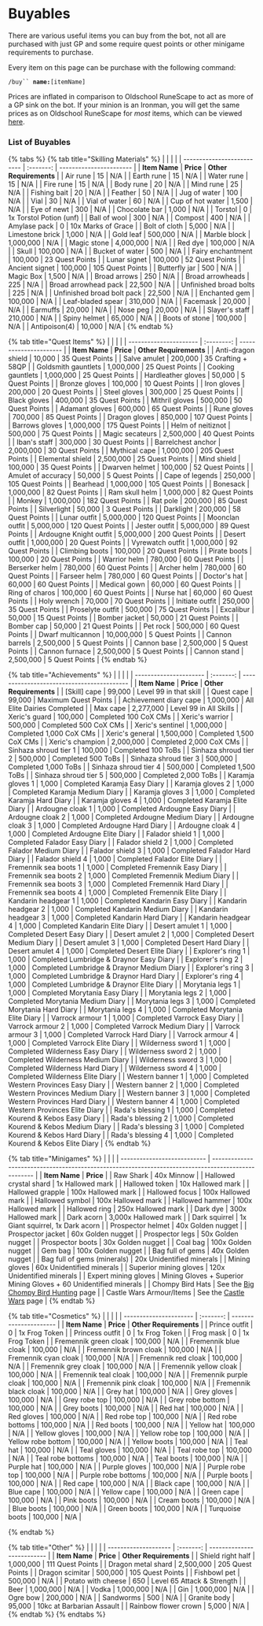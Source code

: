 # Buyables

There are various useful items you can buy from the bot, not all are purchased with just GP and some require quest points or other minigame requirements to purchase.

Every item on this page can be purchase with the following command:&#x20;

`/buy`` `**`name:`**`[itemName]`

Prices are inflated in comparison to Oldschool RuneScape to act as more of a GP sink on the bot. If your minion is an Ironman, you will get the same prices as on Oldschool RuneScape for _most_ items, which can be viewed [here](../getting-started/ironman-mode.md#ironman-prices).

### List of Buyables

{% tabs %}
{% tab title="Skilling Materials" %}
|                            |           |                         |
| -------------------------- | :-------: | ----------------------- |
| **Item Name**              | **Price** | **Other Requirements**  |
| Air rune                   |     15    | N/A                     |
| Earth rune                 |     15    | N/A                     |
| Water rune                 |     15    | N/A                     |
| Fire rune                  |     15    | N/A                     |
| Body rune                  |     20    | N/A                     |
| Mind rune                  |     25    | N/A                     |
| Fishing bait               |     20    | N/A                     |
| Feather                    |     50    | N/A                     |
| Jug of water               |    100    | N/A                     |
| Vial                       |     30    | N/A                     |
| Vial of water              |     60    | N/A                     |
| Cup of hot water           |   1,500   | N/A                     |
| Eye of newt                |    300    | N/A                     |
| Chocolate bar              |   1,000   | N/A                     |
| Torstol                    |     0     | 1x Torstol Potion (unf) |
| Ball of wool               |    300    | N/A                     |
| Compost                    |    400    | N/A                     |
| Amylase pack               |     0     | 10x Marks of Grace      |
| Bolt of cloth              |   5,000   | N/A                     |
| Limestone brick            |   1,000   | N/A                     |
| Gold leaf                  |  500,000  | N/A                     |
| Marble block               | 1,000,000 | N/A                     |
| Magic stone                | 4,000,000 | N/A                     |
| Red dye                    |  100,000  | N/A                     |
| Skull                      |  100,000  | N/A                     |
| Bucket of water            |    500    | N/A                     |
| Fairy enchantment          |  100,000  | 23 Quest Points         |
| Lunar signet               |  100,000  | 52 Quest Points         |
| Ancient signet             |  100,000  | 105 Quest Points        |
| Butterfly jar              |    500    | N/A                     |
| Magic Box                  |   1,500   | N/A                     |
| Broad arrows               |    250    | N/A                     |
| Broad arrowheads           |    225    | N/A                     |
| Broad arrowhead pack       |   22,500  | N/A                     |
| Unfinished broad bolts     |    225    | N/A                     |
| Unfinished broad bolt pack |   22,500  | N/A                     |
| Enchanted gem              |  100,000  | N/A                     |
| Leaf-bladed spear          |  310,000  | N/A                     |
| Facemask                   |   20,000  | N/A                     |
| Earmuffs                   |   20,000  | N/A                     |
| Nose peg                   |   20,000  | N/A                     |
| Slayer's staff             |  210,000  | N/A                     |
| Spiny helmet               |   65,000  | N/A                     |
| Boots of stone             |  100,000  | N/A                     |
| Antipoison(4)              |   10,000  | N/A                     |
{% endtab %}

{% tab title="Quest Items" %}
|                        |            |                        |
| ---------------------- | :--------: | ---------------------- |
| **Item Name**          |  **Price** | **Other Requirements** |
| Anti-dragon shield     |   10,000   | 35 Quest Points        |
| Salve amulet           |   200,000  | 35 Crafting + 58QP     |
| Goldsmith gauntlets    |  1,000,000 | 25 Quest Points        |
| Cooking gauntlets      |  1,000,000 | 25 Quest Points        |
| Hardleather gloves     |   50,000   | 5 Quest Points         |
| Bronze gloves          |   100,000  | 10 Quest Points        |
| Iron gloves            |   200,000  | 20 Quest Points        |
| Steel gloves           |   300,000  | 25 Quest Points        |
| Black gloves           |   400,000  | 35 Quest Points        |
| Mithril gloves         |   500,000  | 50 Quest Points        |
| Adamant gloves         |   600,000  | 65 Quest Points        |
| Rune gloves            |   700,000  | 85 Quest Points        |
| Dragon gloves          |   850,000  | 107 Quest Points       |
| Barrows gloves         |  1,000,000 | 175 Quest Points       |
| Helm of neitiznot      |   500,000  | 75 Quest Points        |
| Magic secateurs        |  2,500,000 | 40 Quest Points        |
| Iban's staff           |   300,000  | 30 Quest Points        |
| Barrelchest anchor     |  2,000,000 | 30 Quest Points        |
| Mythical cape          |  1,000,000 | 205 Quest Points       |
| Elemental shield       |  2,500,000 | 25 Quest Points        |
| Mind shield            |   100,000  | 35 Quest Points        |
| Dwarven helmet         |   100,000  | 52 Quest Points        |
| Amulet of accuracy     |   50,000   | 5 Quest Points         |
| Cape of legends        |   250,000  | 105 Quest Points       |
| Bearhead               |  1,000,000 | 105 Quest Points       |
| Bonesack               |  1,000,000 | 82 Quest Points        |
| Ram skull helm         |  1,000,000 | 82 Quest Points        |
| Monkey                 |  1,000,000 | 182 Quest Points       |
| Rat pole               |   200,000  | 85 Quest Points        |
| Silverlight            |   50,000   | 3 Quest Points         |
| Darklight              |   200,000  | 58 Quest Points        |
| Lunar outfit           |  5,000,000 | 120 Quest Points       |
| Moonclan outfit        |  5,000,000 | 120 Quest Points       |
| Jester outfit          |  5,000,000 | 89 Quest Points        |
| Ardougne Knight outfit |  5,000,000 | 200 Quest Points       |
| Desert outfit          |  1,000,000 | 20 Quest Points        |
| Vyrewatch outfit       |  1,000,000 | 92 Quest Points        |
| Climbing boots         |   100,000  | 20 Quest Points        |
| Pirate boots           |   100,000  | 20 Quest Points        |
| Warrior helm           |   780,000  | 60 Quest Points        |
| Berserker helm         |   780,000  | 60 Quest Points        |
| Archer helm            |   780,000  | 60 Quest Points        |
| Farseer helm           |   780,000  | 60 Quest Points        |
| Doctor's hat           |   60,000   | 60 Quest Points        |
| Medical gown           |   60,000   | 60 Quest Points        |
| Ring of charos         |   100,000  | 60 Quest Points        |
| Nurse hat              |   60,000   | 60 Quest Points        |
| Holy wrench            |   70,000   | 70 Quest Points        |
| Initiate outfit        |   250,000  | 35 Quest Points        |
| Proselyte outfit       |   500,000  | 75 Quest Points        |
| Excalibur              |   50,000   | 15 Quest Points        |
| Bomber jacket          |   50,000   | 21 Quest Points        |
| Bomber cap             |   50,000   | 21 Quest Points        |
| Pet rock               |   500,000  | 60 Quest Points        |
| Dwarf multicannon      | 10,000,000 | 5 Quest Points         |
| Cannon barrels         |  2,500,000 | 5 Quest Points         |
| Cannon base            |  2,500,000 | 5 Quest Points         |
| Cannon furnace         |  2,500,000 | 5 Quest Points         |
| Cannon stand           |  2,500,000 | 5 Quest Points         |
{% endtab %}

{% tab title="Achievements" %}
|                        |           |                                            |
| ---------------------- | :-------: | ------------------------------------------ |
| **Item Name**          | **Price** | **Other Requirements**                     |
| \[Skill] cape          |   99,000  | Level 99 in that skill                     |
| Quest cape             |   99,000  | Maximum Quest Points                       |
| Achievement diary cape | 1,000,000 | All Elite Dairies Completed                |
| Max cape               | 2,277,000 | Level 99 in All Skills                     |
| Xeric's guard          |  100,000  | Completed 100 CoX CMs                      |
| Xeric's warrior        |  500,000  | Completed 500 CoX CMs                      |
| Xeric's sentinel       | 1,000,000 | Completed 1,000 CoX CMs                    |
| Xeric's general        | 1,500,000 | Completed 1,500 CoX CMs                    |
| Xeric's champion       | 2,000,000 | Completed 2,000 CoX CMs                    |
| Sinhaza shroud tier 1  |  100,000  | Completed 100 ToBs                         |
| Sinhaza shroud tier 2  |  500,000  | Completed 500 ToBs                         |
| Sinhaza shroud tier 3  |  500,000  | Completed 1,000 ToBs                       |
| Sinhaza shroud tier 4  |  500,000  | Completed 1,500 ToBs                       |
| Sinhaza shroud tier 5  |  500,000  | Completed 2,000 ToBs                       |
| Karamja gloves 1       |   1,000   | Completed Karamja Easy Diary               |
| Karamja gloves 2       |   1,000   | Completed Karamja Medium Diary             |
| Karamja gloves 3       |   1,000   | Completed Karamja Hard Diary               |
| Karamja gloves 4       |   1,000   | Completed Karamja Elite Diary              |
| Ardougne cloak 1       |   1,000   | Completed Ardougne Easy Diary              |
| Ardougne cloak 2       |   1,000   | Completed Ardougne Medium Diary            |
| Ardougne cloak 3       |   1,000   | Completed Ardougne Hard Diary              |
| Ardougne cloak 4       |   1,000   | Completed Ardougne Elite Diary             |
| Falador shield 1       |   1,000   | Completed Falador Easy Diary               |
| Falador shield 2       |   1,000   | Completed Falador Medium Diary             |
| Falador shield 3       |   1,000   | Completed Falador Hard Diary               |
| Falador shield 4       |   1,000   | Completed Falador Elite Diary              |
| Fremennik sea boots 1  |   1,000   | Completed Fremennik Easy Diary             |
| Fremennik sea boots 2  |   1,000   | Completed Fremennik Medium Diary           |
| Fremennik sea boots 3  |   1,000   | Completed Fremennik Hard Diary             |
| Fremennik sea boots 4  |   1,000   | Completed Fremennik Elite Diary            |
| Kandarin headgear 1    |   1,000   | Completed Kandarin Easy Diary              |
| Kandarin headgear 2    |   1,000   | Completed Kandarin Medium Diary            |
| Kandarin headgear 3    |   1,000   | Completed Kandarin Hard Diary              |
| Kandarin headgear 4    |   1,000   | Completed Kandarin Elite Diary             |
| Desert amulet 1        |   1,000   | Completed Desert Easy Diary                |
| Desert amulet 2        |   1,000   | Completed Desert Medium Diary              |
| Desert amulet 3        |   1,000   | Completed Desert Hard Diary                |
| Desert amulet 4        |   1,000   | Completed Desert Elite Diary               |
| Explorer's ring 1      |   1,000   | Completed Lumbridge & Draynor Easy Diary   |
| Explorer's ring 2      |   1,000   | Completed Lumbridge & Draynor Medium Diary |
| Explorer's ring 3      |   1,000   | Completed Lumbridge & Draynor Hard Diary   |
| Explorer's ring 4      |   1,000   | Completed Lumbridge & Draynor Elite Diary  |
| Morytania legs 1       |   1,000   | Completed Morytania Easy Diary             |
| Morytania legs 2       |   1,000   | Completed Morytania Medium Diary           |
| Morytania legs 3       |   1,000   | Completed Morytania Hard Diary             |
| Morytania legs 4       |   1,000   | Completed Morytania Elite Diary            |
| Varrock armour 1       |   1,000   | Completed Varrock Easy Diary               |
| Varrock armour 2       |   1,000   | Completed Varrock Medium Diary             |
| Varrock armour 3       |   1,000   | Completed Varrock Hard Diary               |
| Varrock armour 4       |   1,000   | Completed Varrock Elite Diary              |
| Wilderness sword 1     |   1,000   | Completed Wilderness Easy Diary            |
| Wilderness sword 2     |   1,000   | Completed Wilderness Medium Diary          |
| Wilderness sword 3     |   1,000   | Completed Wilderness Hard Diary            |
| Wilderness sword 4     |   1,000   | Completed Wilderness Elite Diary           |
| Western banner 1       |   1,000   | Completed Western Provinces Easy Diary     |
| Western banner 2       |   1,000   | Completed Western Provinces Medium Diary   |
| Western banner 3       |   1,000   | Completed Western Provinces Hard Diary     |
| Western banner 4       |   1,000   | Completed Western Provinces Elite Diary    |
| Rada's blessing 1      |   1,000   | Completed Kourend & Kebos Easy Diary       |
| Rada's blessing 2      |   1,000   | Completed Kourend & Kebos Medium Diary     |
| Rada's blessing 3      |   1,000   | Completed Kourend & Kebos Hard Diary       |
| Rada's blessing 4      |   1,000   | Completed Kourend & Kebos Elite Diary      |
{% endtab %}

{% tab title="Minigames" %}
|                             |                                                                                                     |
| --------------------------- | --------------------------------------------------------------------------------------------------- |
| **Item Name**               | **Price**                                                                                           |
| Raw Shark                   | 40x Minnow                                                                                          |
| Hallowed crystal shard      | 1x Hallowed mark                                                                                    |
| Hallowed token              | 10x Hallowed mark                                                                                   |
| Hallowed grapple            | 100x Hallowed mark                                                                                  |
| Hallowed focus              | 100x Hallowed mark                                                                                  |
| Hallowed symbol             | 100x Hallowed mark                                                                                  |
| Hallowed hammer             | 100x Hallowed mark                                                                                  |
| Hallowed ring               | 250x Hallowed mark                                                                                  |
| Dark dye                    | 300x Hallowed mark                                                                                  |
| Dark acorn                  | 3,000x Hallowed mark                                                                                |
| Dark squirrel               | 1x Giant squirrel, 1x Dark acorn                                                                    |
| Prospector helmet           | 40x Golden nugget                                                                                   |
| Prospector jacket           | 60x Golden nugget                                                                                   |
| Prospector legs             | 50x Golden nugget                                                                                   |
| Prospector boots            | 30x Golden nugget                                                                                   |
| Coal bag                    | 100x Golden nugget                                                                                  |
| Gem bag                     | 100x Golden nugget                                                                                  |
| Bag full of gems            | 40x Golden nugget                                                                                   |
| Bag full of gems (minerals) | 20x Unidentified minerals                                                                           |
| Mining gloves               | 60x Unidentified minerals                                                                           |
| Superior mining gloves      | 120x Unidentified minerals                                                                          |
| Expert mining gloves        | Mining Gloves + Superior Mining Gloves + 60 Unidentified minerals                                   |
| Chompy Bird Hats            | See the [Big Chompy Bird Hunting](https://wiki.oldschool.gg/minigames/big-chompy-bird-hunting) page |
| Castle Wars Armour/Items    | See the [Castle Wars](https://wiki.oldschool.gg/minigames/castle-wars) page                         |
{% endtab %}

{% tab title="Cosmetics" %}
|                        |           |                        |
| ---------------------- | :-------: | ---------------------- |
| **Item Name**          | **Price** | **Other Requirements** |
| Prince outfit          |     0     | 1x Frog Token          |
| Princess outfit        |     0     | 1x Frog Token          |
| Frog mask              |     0     | 1x Frog Token          |
| Fremennik green cloak  |  100,000  | N/A                    |
| Fremennik blue cloak   |  100,000  | N/A                    |
| Fremennik brown cloak  |  100,000  | N/A                    |
| Fremennik cyan cloak   |  100,000  | N/A                    |
| Fremennik red cloak    |  100,000  | N/A                    |
| Fremennik grey cloak   |  100,000  | N/A                    |
| Fremennik yellow cloak |  100,000  | N/A                    |
| Fremennik teal cloak   |  100,000  | N/A                    |
| Fremennik purple cloak |  100,000  | N/A                    |
| Fremennik pink cloak   |  100,000  | N/A                    |
| Fremennik black cloak  |  100,000  | N/A                    |
| Grey hat               |  100,000  | N/A                    |
| Grey gloves            |  100,000  | N/A                    |
| Grey robe top          |  100,000  | N/A                    |
| Grey robe bottom       |  100,000  | N/A                    |
| Grey boots             |  100,000  | N/A                    |
| Red hat                |  100,000  | N/A                    |
| Red gloves             |  100,000  | N/A                    |
| Red robe top           |  100,000  | N/A                    |
| Red robe bottoms       |  100,000  | N/A                    |
| Red boots              |  100,000  | N/A                    |
| Yellow hat             |  100,000  | N/A                    |
| Yellow gloves          |  100,000  | N/A                    |
| Yellow robe top        |  100,000  | N/A                    |
| Yellow robe bottom     |  100,000  | N/A                    |
| Yellow boots           |  100,000  | N/A                    |
| Teal hat               |  100,000  | N/A                    |
| Teal gloves            |  100,000  | N/A                    |
| Teal robe top          |  100,000  | N/A                    |
| Teal robe bottoms      |  100,000  | N/A                    |
| Teal boots             |  100,000  | N/A                    |
| Purple hat             |  100,000  | N/A                    |
| Purple gloves          |  100,000  | N/A                    |
| Purple robe top        |  100,000  | N/A                    |
| Purple robe bottoms    |  100,000  | N/A                    |
| Purple boots           |  100,000  | N/A                    |
| Red cape               |  100,000  | N/A                    |
| Black cape             |  100,000  | N/A                    |
| Blue cape              |  100,000  | N/A                    |
| Yellow cape            |  100,000  | N/A                    |
| Green cape             |  100,000  | N/A                    |
| Pink boots             |  100,000  | N/A                    |
| Cream boots            |  100,000  | N/A                    |
| Blue boots             |  100,000  | N/A                    |
| Green boots            |  100,000  | N/A                    |
| Turquoise boots        |  100,000  | N/A                    |


{% endtab %}

{% tab title="Other" %}
|                      |           |                            |
| -------------------- | :-------: | -------------------------- |
| **Item Name**        | **Price** | **Other Requirements**     |
| Shield right half    | 1,000,000 | 111 Quest Points           |
| Dragon metal shard   | 2,500,000 | 205 Quest Points           |
| Dragon scimitar      |  500,000  | 105 Quest Points           |
| Fishbowl pet         |  500,000  | N/A                        |
| Potato with cheese   |    650    | Level 65 Attack & Strength |
| Beer                 | 1,000,000 | N/A                        |
| Vodka                | 1,000,000 | N/A                        |
| Gin                  | 1,000,000 | N/A                        |
| Ogre bow             |  200,000  | N/A                        |
| Sandworms            |    500    | N/A                        |
| Granite body         |   95,000  | 10kc at Barbarian Assault  |
| Rainbow flower crown |   5,000   | N/A                        |
{% endtab %}
{% endtabs %}
